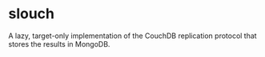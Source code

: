 slouch
======

A lazy, target-only implementation of the CouchDB replication protocol that stores the results in MongoDB.
